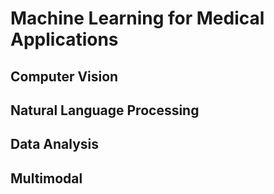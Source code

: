 # Machine Learning for Medical Applications

## Computer Vision

## Natural Language Processing

## Data Analysis

## Multimodal
